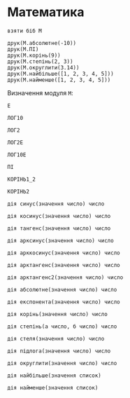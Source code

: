 # Математика

```мавка
взяти біб М

друк(М.абсолютне(-10))
друк(М.ПІ)
друк(М.корінь(9))
друк(М.степінь(2, 3))
друк(М.округлити(3.14))
друк(М.найбільше([1, 2, 3, 4, 5]))
друк(М.найменше([1, 2, 3, 4, 5]))
```

Визначення модуля `М`:

```мавка
Е
```

```мавка
ЛОГ10
```

```мавка
ЛОГ2
```

```мавка
ЛОГ2Е
```

```мавка
ЛОГ10Е
```

```мавка
ПІ
```

```мавка
КОРІНЬ1_2
```

```мавка
КОРІНЬ2
```

```мавка
дія синус(значення число) число
```

```мавка
дія косинус(значення число) число
```

```мавка
дія тангенс(значення число) число
```

```мавка
дія арксинус(значення число) число
```

```мавка
дія арккосинус(значення число) число
```

```мавка
дія арктангенс(значення число) число
```

```мавка
дія арктангенс2(значення число) число
```

```мавка
дія абсолютне(значення число) число
```

```мавка
дія експонента(значення число) число
```

```мавка
дія корінь(значення число) число
```

```мавка
дія степінь(а число, б число) число
```

```мавка
дія стеля(значення число) число
```

```мавка
дія підлога(значення число) число
```

```мавка
дія округлити(значення число) число
```

```мавка
дія найбільше(значення список)
```

```мавка
дія найменше(значення список)
```